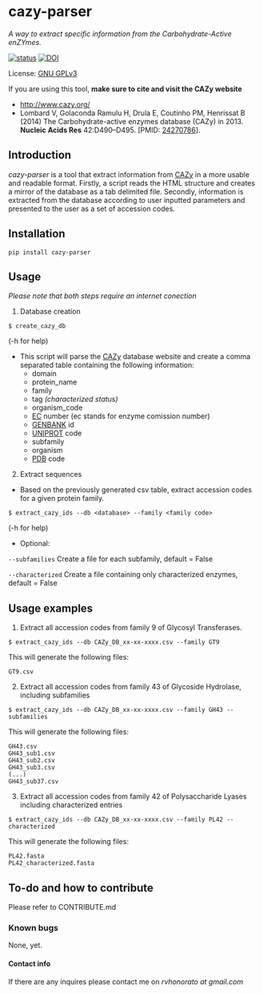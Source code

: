 # cazy-parser
*A way to extract specific information from the Carbohydrate-Active enZYmes.*

[![status](http://joss.theoj.org/papers/f709afe5d720fc6eee82fca277942a46/status.svg)](http://joss.theoj.org/papers/f709afe5d720fc6eee82fca277942a46) [![DOI](https://zenodo.org/badge/23946/rodrigovrgs/cazy-parser.svg)](https://zenodo.org/badge/latestdoi/23946/rodrigovrgs/cazy-parser)

License: [GNU GPLv3](https://www.gnu.org/licenses/gpl-3.0.html)

If you are using this tool, **make sure to cite and visit the CAZy website**

* http://www.cazy.org/
* Lombard V, Golaconda Ramulu H, Drula E, Coutinho PM, Henrissat B (2014) The Carbohydrate-active enzymes database (CAZy) in 2013. **Nucleic Acids Res** 42:D490–D495. [PMID: [24270786](http://www.ncbi.nlm.nih.gov/sites/entrez?db=pubmed&cmd=search&term=24270786)].

## Introduction
 *cazy-parser* is a tool that extract information from [CAZy](http://www.cazy.org/) in a more usable and readable format. Firstly, a script reads the HTML structure and creates a mirror of the database as a tab delimited file. Secondly, information is extracted from the database according to user inputted parameters and presented to the user as a set of accession codes.

## Installation
`pip install cazy-parser`

## Usage

*Please note that both steps require an internet conection*

1) Database creation

`$ create_cazy_db`

(-h for help)
* This script will parse the [CAZy](http://www.cazy.org/) database website and create a comma separated table containing the following information:
    * domain
    * protein_name
    * family
    * tag *(characterized status)*
    * organism_code
    * [EC](http://www.enzyme-database.org/) number (ec stands for enzyme comission number)
    * [GENBANK](https://www.ncbi.nlm.nih.gov/genbank/) id
    * [UNIPROT](uniprot.org) code
    * subfamily
    * organism
    * [PDB](http://www.rcsb.org/) code

2) Extract sequences

* Based on the previously generated csv table, extract accession codes for a given protein family.

`$ extract_cazy_ids --db <database> --family <family code>`

(-h for help)
* Optional:

`--subfamilies` Create a file for each subfamily, default = False

`--characterized` Create a file containing only characterized enzymes, default = False

## Usage examples

1) Extract all accession codes from family 9 of Glycosyl Transferases.

`$ extract_cazy_ids --db CAZy_DB_xx-xx-xxxx.csv --family GT9`

This will generate the following files:
```
GT9.csv
```

2) Extract all accession codes from family 43 of Glycoside Hydrolase, including subfamilies

`$ extract_cazy_ids --db CAZy_DB_xx-xx-xxxx.csv --family GH43 --subfamilies`

This will generate the following files:

```
GH43.csv
GH43_sub1.csv
GH43_sub2.csv
GH43_sub3.csv
(...)
GH43_sub37.csv
```

3) Extract all accession codes from family 42 of Polysaccharide Lyases including characterized entries

`$ extract_cazy_ids --db CAZy_DB_xx-xx-xxxx.csv --family PL42 --characterized`

This will generate the following files:

```
PL42.fasta
PL42_characterized.fasta
```

## To-do and how to contribute

Please refer to CONTRIBUTE.md


### Known bugs

None, yet.

#### Contact info

If there are any inquires please contact me on *rvhonorato at gmail.com*
